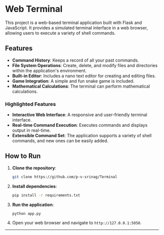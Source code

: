 # Web Terminal

This project is a web-based terminal application built with Flask and JavaScript. It provides a simulated terminal interface in a web browser, allowing users to execute a variety of shell commands.

## Features

* **Command History**: Keeps a record of all your past commands.
* **File System Operations**: Create, delete, and modify files and directories within the application's environment.
* **Built-in Editor**: Includes a nano text editor for creating and editing files.
* **Game Integration**: A simple and fun snake game is included.
* **Mathematical Calculations**: The terminal can perform mathematical calculations.

### Highlighted Features

* **Interactive Web Interface**: A responsive and user-friendly terminal interface.
* **Real-time Command Execution**: Executes commands and displays output in real-time.
* **Extensible Command Set**: The application supports a variety of shell commands, and new ones can be easily added.

## How to Run

1.  **Clone the repository**:
    ```bash
    git clone https://github.com/p-v-srinag/Terminal
    ```
2.  **Install dependencies**:
    ```bash
    pip install -r requirements.txt
    ```
3.  **Run the application**:
    ```bash
    python app.py
    ```
4.  Open your web browser and navigate to `http://127.0.0.1:5050`.

---
